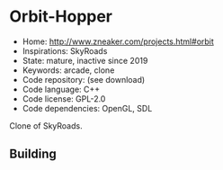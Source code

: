 # Orbit-Hopper

- Home: http://www.zneaker.com/projects.html#orbit
- Inspirations: SkyRoads
- State: mature, inactive since 2019
- Keywords: arcade, clone
- Code repository: (see download)
- Code language: C++
- Code license: GPL-2.0
- Code dependencies: OpenGL, SDL

Clone of SkyRoads.

## Building
